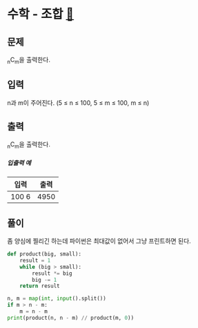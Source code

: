 # 수학 - 조합 [🔗](https://www.acmicpc.net/problem/2407)

## 문제

<sub>n</sub>C<sub>m</sub>을 출력한다.

## 입력

n과 m이 주어진다. (5 ≤ n ≤ 100, 5 ≤ m ≤ 100, m ≤ n)

## 출력

<sub>n</sub>C<sub>m</sub>을 출력한다.

##### 입출력 예

| 입력  | 출력 |
| ----- | ---- |
| 100 6 | 4950 |

## 풀이

좀 양심에 찔리긴 하는데 파이썬은 최대값이 없어서 그냥 프린트하면 된다.

```python
def product(big, small):
    result = 1
    while (big > small):
        result *= big
        big -= 1
    return result

n, m = map(int, input().split())
if m > n - m:
    m = n - m
print(product(n, n - m) // product(m, 0))
```